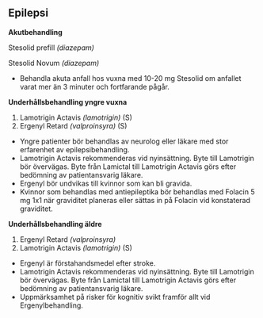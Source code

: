 Epilepsi
--------

**Akutbehandling**

Stesolid prefill *(diazepam)*

Stesolid Novum *(diazepam)*

-   Behandla akuta anfall hos vuxna med 10-20 mg Stesolid om anfallet
    varat mer än 3 minuter och fortfarande pågår.

**Underhållsbehandling yngre vuxna**

1. Lamotrigin Actavis *(lamotrigin)* (S)
2. Ergenyl Retard *(valproinsyra)* (S)

-   Yngre patienter bör behandlas av neurolog eller läkare med stor
    erfarenhet av epilepsibehandling.
-   Lamotrigin Actavis rekommenderas vid nyinsättning. Byte till
    Lamotrigin bör övervägas. Byte från Lamictal till Lamotrigin Actavis
    görs efter bedömning av patientansvarig läkare.
-   Ergenyl bör undvikas till kvinnor som kan bli gravida.
-   Kvinnor som behandlas med antiepileptika bör behandlas med Folacin 5
    mg 1x1 när graviditet planeras eller sättas in på Folacin vid
    konstaterad graviditet.

**Underhållsbehandling äldre**

1. Ergenyl Retard *(valproinsyra)*
2. Lamotrigin Actavis *(lamotrigin)* (S)

-   Ergenyl är förstahandsmedel efter stroke.
-   Lamotrigin Actavis rekommenderas vid nyinsättning. Byte till
    Lamotrigin bör övervägas. Byte från Lamictal till Lamotrigin Actavis
    görs efter bedömning av patientansvarig läkare.
-   Uppmärksamhet på risker för kognitiv svikt framför allt vid
    Ergenylbehandling.

